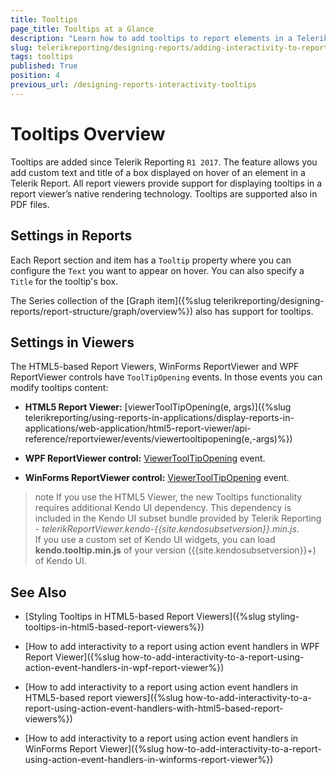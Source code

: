 ```yaml
---
title: Tooltips
page_title: Tooltips at a Glance
description: "Learn how to add tooltips to report elements in a Telerik Report as well as how to configure them in the Report Viewers."
slug: telerikreporting/designing-reports/adding-interactivity-to-reports/tooltips
tags: tooltips
published: True
position: 4
previous_url: /designing-reports-interactivity-tooltips
---
```


# Tooltips Overview

Tooltips are added since Telerik Reporting `R1 2017`. The feature allows you add custom text and title of a box displayed on hover of an element in a Telerik Report. All report viewers provide support for displaying tooltips in a report viewer’s native rendering technology. Tooltips are supported also in PDF files.       

## Settings in Reports

Each Report section and item has a `Tooltip` property where you can configure the `Text` you want to appear on hover. You can also specify a `Title` for the tooltip's box.         

The Series collection of the [Graph item]({%slug telerikreporting/designing-reports/report-structure/graph/overview%}) also has support for tooltips.         

## Settings in Viewers

The HTML5-based Report Viewers, WinForms ReportViewer and WPF ReportViewer controls have `ToolTipOpening` events. In those events you can modify tooltips content:     

* __HTML5 Report Viewer:__ [viewerToolTipOpening(e, args)]({%slug telerikreporting/using-reports-in-applications/display-reports-in-applications/web-application/html5-report-viewer/api-reference/reportviewer/events/viewertooltipopening(e,-args)%})

* __WPF ReportViewer control:__  [ViewerToolTipOpening](/reporting/api/Telerik.ReportViewer.Wpf.ReportViewer#Telerik_ReportViewer_Wpf_ReportViewer_ViewerToolTipOpening)  event.             

* __WinForms ReportViewer control:__  [ViewerToolTipOpening](/reporting/api/Telerik.ReportViewer.WinForms.ReportViewerBase#Telerik_ReportViewer_WinForms_ReportViewerBase_ViewerToolTipOpening)  event.             

>note If you use the HTML5 Viewer, the new Tooltips functionality requires additional Kendo UI dependency. This dependency is included in the Kendo UI subset bundle provided by Telerik Reporting -  *telerikReportViewer.kendo-{{site.kendosubsetversion}}.min.js*.  
>If you use a custom set of Kendo UI widgets, you can load  __kendo.tooltip.min.js__  of your version ({{site.kendosubsetversion}}+) of Kendo UI.           

## See Also

 * [Styling Tooltips in HTML5-based Report Viewers]({%slug styling-tooltips-in-html5-based-report-viewers%})
 
 * [How to add interactivity to a report using action event handlers in WPF Report Viewer]({%slug how-to-add-interactivity-to-a-report-using-action-event-handlers-in-wpf-report-viewer%})
 
 * [How to add interactivity to a report using action event handlers in HTML5-based report viewers]({%slug how-to-add-interactivity-to-a-report-using-action-event-handlers-with-html5-based-report-viewers%})
 
 * [How to add interactivity to a report using action event handlers in WinForms Report Viewer]({%slug how-to-add-interactivity-to-a-report-using-action-event-handlers-in-winforms-report-viewer%})
